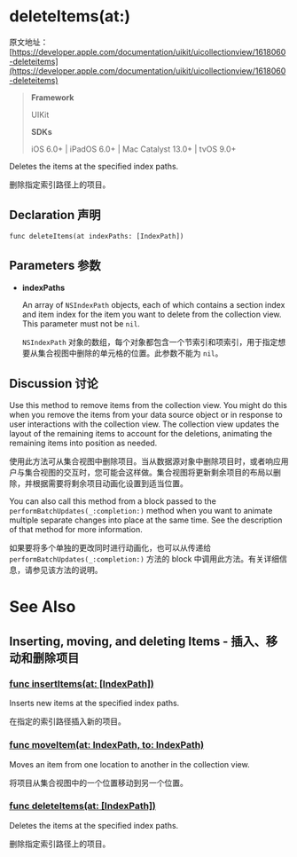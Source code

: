 # deleteItems(at:)

原文地址：
[https://developer.apple.com/documentation/uikit/uicollectionview/1618060-deleteitems](https://developer.apple.com/documentation/uikit/uicollectionview/1618060-deleteitems)

>__Framework__
>
>UIKit
> 
>__SDKs__
>
>iOS 6.0+ | iPadOS 6.0+ | Mac Catalyst 13.0+ | tvOS 9.0+

Deletes the items at the specified index paths.
   
删除指定索引路径上的项目。

## Declaration 声明
```
func deleteItems(at indexPaths: [IndexPath])
```

## Parameters 参数

- **indexPaths**
	
	An array of `NSIndexPath` objects, each of which contains a section index and item index for the item you want to delete from the collection view. This parameter must not be `nil`.
	
	`NSIndexPath` 对象的数组，每个对象都包含一个节索引和项索引，用于指定想要从集合视图中删除的单元格的位置。此参数不能为 `nil`。

## Discussion 讨论

Use this method to remove items from the collection view. You might do this when you remove the items from your data source object or in response to user interactions with the collection view. The collection view updates the layout of the remaining items to account for the deletions, animating the remaining items into position as needed.

使用此方法可从集合视图中删除项目。当从数据源对象中删除项目时，或者响应用户与集合视图的交互时，您可能会这样做。集合视图将更新剩余项目的布局以删除，并根据需要将剩余项目动画化设置到适当位置。

You can also call this method from a block passed to the `performBatchUpdates(_:completion:)` method when you want to animate multiple separate changes into place at the same time. See the description of that method for more information.

如果要将多个单独的更改同时进行动画化，也可以从传递给 `performBatchUpdates(_:completion:)` 方法的 block 中调用此方法。有关详细信息，请参见该方法的说明。

# See Also

## Inserting, moving, and deleting Items - 插入、移动和删除项目

### [func insertItems(at: [IndexPath])](https://developer.apple.com/documentation/uikit/uicollectionview/1618097-insertitems)

Inserts new items at the specified index paths.

在指定的索引路径插入新的项目。

### [func moveItem(at: IndexPath, to: IndexPath)](https://developer.apple.com/documentation/uikit/uicollectionview/1618059-moveitem)

Moves an item from one location to another in the collection view.

将项目从集合视图中的一个位置移动到另一个位置。

### [func deleteItems(at: [IndexPath])](https://developer.apple.com/documentation/uikit/uicollectionview/1618060-deleteitems)

Deletes the items at the specified index paths.

删除指定索引路径上的项目。

